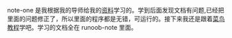 note-one 是我根据我的导师给我的[资料](https://www.imooc.com/article/260273)学习的。学到后面发现文档有问题,已经把里面的问题修正了，所以里面的程序都是无错，可运行的。接下来我还是跟着[菜鸟教程](https://www.runoob.com/angularjs/angularjs-tutorial.html)学吧。学习的文档全在 runoob-note 里面。